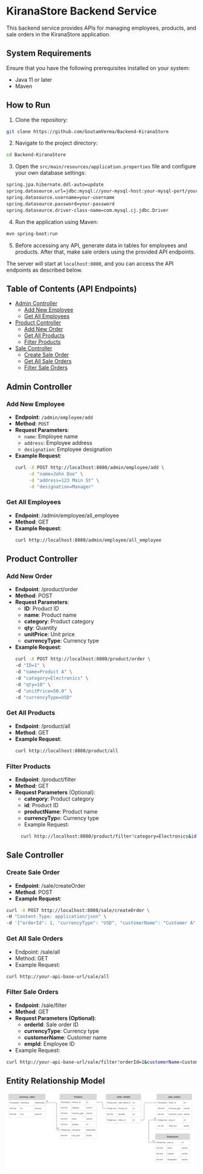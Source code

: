 # KiranaStore Backend Service

This backend service provides APIs for managing employees, products, and sale orders in the KiranaStore application.

## System Requirements
Ensure that you have the following prerequisites installed on your system:
- Java 11 or later
- Maven

## How to Run

1. Clone the repository:
```bash
git clone https://github.com/GoutamVerma/Backend-KiranaStore
```
2. Navigate to the project directory:
```bash
cd Backend-KiranaStore
```
3. Open the `src/main/resources/application.properties` file and configure your own database settings:
```bash
spring.jpa.hibernate.ddl-auto=update
spring.datasource.url=jdbc:mysql://your-mysql-host:your-mysql-port/your-database-name
spring.datasource.username=your-username
spring.datasource.password=your-password
spring.datasource.driver-class-name=com.mysql.cj.jdbc.Driver 
```

4. Run the application using Maven:
```bash
mvn spring-boot:run
```

5. Before accessing any API, generate data in tables for employees and products. After that, make sale orders using the provided API endpoints.

The server will start at `localhost:8080`, and you can access the API endpoints as described below.

## Table of Contents (API Endpoints)


- [Admin Controller](#admin-controller)
    - [Add New Employee](#add-new-employee)
    - [Get All Employees](#get-all-employees)
- [Product Controller](#product-controller)
    - [Add New Order](#add-new-order)
    - [Get All Products](#get-all-products)
    - [Filter Products](#filter-products)
- [Sale Controller](#sale-controller)
    - [Create Sale Order](#create-sale-order)
    - [Get All Sale Orders](#get-all-sale-orders)
    - [Filter Sale Orders](#filter-sale-orders)

## Admin Controller

### Add New Employee

- **Endpoint**: `/admin/employee/add`
- **Method**: `POST`
- **Request Parameters**:
    - `name`: Employee name
    - `address`: Employee address
    - `designation`: Employee designation
- **Example Request**:
  ```bash
  curl -X POST http://localhost:8080/admin/employee/add \
       -d "name=John Doe" \
       -d "address=123 Main St" \
       -d "designation=Manager"

### Get All Employees
- **Endpoint**: /admin/employee/all_employee
- **Method**: GET
- **Example Request**:
    ```bash
    curl http://localhost:8080/admin/employee/all_employee

## Product Controller
### Add New Order
- **Endpoint**: /product/order
- **Method**: POST
- **Request Parameters**:
  - **ID**: Product ID
  - **name**: Product name
  - **category**: Product category
  - **qty**: Quantity
  - **unitPrice**: Unit price
  - **currencyType**: Currency type
- **Example Request**:
  ```bash
  curl -X POST http://localhost:8080/product/order \
  -d "ID=1" \
  -d "name=Product A" \
  -d "category=Electronics" \
  -d "qty=10" \
  -d "unitPrice=50.0" \
  -d "currencyType=USD"

### Get All Products
- **Endpoint**: /product/all
- **Method**: GET
- **Example Request**:
  ```bash
  curl http://localhost:8080/product/all

### Filter Products
- **Endpoint**: /product/filter
- **Method**: GET
- **Request Parameters** (Optional):
  - **category**: Product category
  - **id**: Product ID
  - **productName**: Product name
  - **currencyTyp**e: Currency type
  - Example Request:
  ```bash
    curl http://localhost:8080/product/filter?category=Electronics&id=1
  
## Sale Controller
### Create Sale Order
- **Endpoint**: /sale/createOrder 
- **Method**: POST 
- **Example Request**:
```bash
curl -X POST http://localhost:8080/sale/createOrder \
-H "Content-Type: application/json" \
-d '{"orderId": 1, "currencyType": "USD", "customerName": "Customer A", "empId": 2}'
 ```

### Get All Sale Orders
- Endpoint: /sale/all
- Method: GET
- Example Request:
```bash
curl http://your-api-base-url/sale/all
```
### Filter Sale Orders
- **Endpoint**: /sale/filter
- **Method**: GET
- **Request Parameters (Optional)**:
  - **orderId**: Sale order ID
  - **currencyType**: Currency type
  - **customerName**: Customer name
  - **empId**: Employee ID
- Example Request:
```bash
curl http://your-api-base-url/sale/filter?orderId=1&customerName=Customer%20A
```

## Entity Relationship Model
![img.png](img.png)


